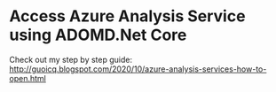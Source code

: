 # Access Azure Analysis Service using ADOMD.Net Core

Check out my step by step guide:
http://guoicq.blogspot.com/2020/10/azure-analysis-services-how-to-open.html
